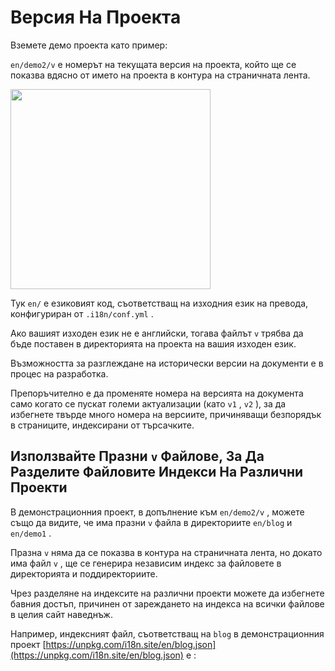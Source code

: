 # Версия На Проекта

Вземете демо проекта като пример:

`en/demo2/v` е номерът на текущата версия на проекта, който ще се показва вдясно от името на проекта в контура на страничната лента.

<img src="https://p.3ti.site/1721290486.avif" width="320px">

Тук `en/` е езиковият код, съответстващ на изходния език на превода, конфигуриран от `.i18n/conf.yml` .

Ако вашият изходен език не е английски, тогава файлът `v` трябва да бъде поставен в директорията на проекта на вашия изходен език.

Възможността за разглеждане на исторически версии на документи е в процес на разработка.

Препоръчително е да променяте номера на версията на документа само когато се пускат големи актуализации (като `v1` , `v2` ), за да избегнете твърде много номера на версиите, причиняващи безпорядък в страниците, индексирани от търсачките.

## Използвайте Празни `v` Файлове, За Да Разделите Файловите Индекси На Различни Проекти

В демонстрационния проект, в допълнение към `en/demo2/v` , можете също да видите, че има празни `v` файла в директориите `en/blog` и `en/demo1` .

Празна `v` няма да се показва в контура на страничната лента, но докато има файл `v` , ще се генерира независим индекс за файловете в директорията и поддиректориите.

Чрез разделяне на индексите на различни проекти можете да избегнете бавния достъп, причинен от зареждането на индекса на всички файлове в целия сайт наведнъж.

Например, индексният файл, съответстващ на `blog` в демонстрационния проект [https://unpkg.com/i18n.site/en/blog.json](https://unpkg.com/i18n.site/en/blog.json) е :